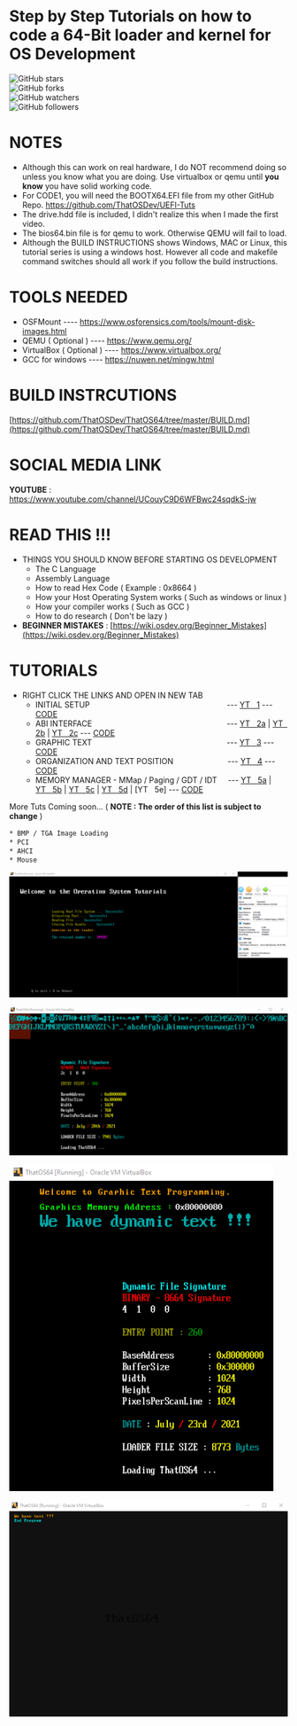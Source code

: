 # Step by Step Tutorials on how to code a 64-Bit loader and kernel for OS Development

![GitHub stars](https://img.shields.io/github/stars/ThatOSDev/ThatOS64?style=social)  
![GitHub forks](https://img.shields.io/github/forks/ThatOSDev/ThatOS64?style=social)  
![GitHub watchers](https://img.shields.io/github/watchers/ThatOSDev/ThatOS64?style=social)  
![GitHub followers](https://img.shields.io/github/followers/ThatOSDev?style=social)  

# NOTES  
- Although this can work on real hardware, I do NOT recommend doing so unless you know what you are doing. Use virtualbox or qemu until **you know** you have solid working code.
- For CODE1, you will need the BOOTX64.EFI file from my other GitHub Repo. https://github.com/ThatOSDev/UEFI-Tuts  
- The drive.hdd file is included, I didn't realize this when I made the first video.  
- The bios64.bin file is for qemu to work. Otherwise QEMU will fail to load.  
- Although the BUILD INSTRUCTIONS shows Windows, MAC or Linux, this tutorial series is using a windows host. However all code and makefile command switches should all work if you follow the build instructions.  

# TOOLS NEEDED  
- OSFMount ---- https://www.osforensics.com/tools/mount-disk-images.html  
- QEMU ( Optional ) ---- https://www.qemu.org/  
- VirtualBox ( Optional ) ---- https://www.virtualbox.org/  
- GCC for windows ---- https://nuwen.net/mingw.html  

# BUILD INSTRCUTIONS  
[https://github.com/ThatOSDev/ThatOS64/tree/master/BUILD.md](https://github.com/ThatOSDev/ThatOS64/tree/master/BUILD.md)  

# SOCIAL MEDIA LINK
**YOUTUBE** : https://www.youtube.com/channel/UCouyC9D6WFBwc24sqdkS-jw  

# READ THIS !!!
- THINGS YOU SHOULD KNOW BEFORE STARTING OS DEVELOPMENT  
    - The C Language  
    - Assembly Language  
    - How to read Hex Code ( Example : 0x8664 )  
    - How your Host Operating System works ( Such as windows or linux )  
    - How your compiler works ( Such as GCC )  
    - How to do research ( Don't be lazy )  
- **BEGINNER MISTAKES** : [https://wiki.osdev.org/Beginner_Mistakes](https://wiki.osdev.org/Beginner_Mistakes)  


# TUTORIALS
- RIGHT CLICK THE LINKS AND OPEN IN NEW TAB  
	- INITIAL SETUP &nbsp;&nbsp; &nbsp; &nbsp; &nbsp; &nbsp; &nbsp; &nbsp; &nbsp; &nbsp; &nbsp; &nbsp; &nbsp; &nbsp; &nbsp; &nbsp;&nbsp; &nbsp; &nbsp; &nbsp; &nbsp; &nbsp; &nbsp; &nbsp; &nbsp; &nbsp; &nbsp; &nbsp; &nbsp; &nbsp; &nbsp; &nbsp; --- [YT&nbsp;&nbsp; 1](https://www.youtube.com/watch?v=WCFEEboRHNg)  ---  [CODE](https://github.com/ThatOSDev/ThatOS64/tree/master/src/code1)  
	- ABI INTERFACE &nbsp; &nbsp; &nbsp; &nbsp; &nbsp; &nbsp; &nbsp; &nbsp; &nbsp; &nbsp; &nbsp;&nbsp; &nbsp; &nbsp; &nbsp; &nbsp; &nbsp; &nbsp; &nbsp; &nbsp; &nbsp; &nbsp; &nbsp; &nbsp; &nbsp; &nbsp; &nbsp; &nbsp; &nbsp; &nbsp; &nbsp; --- [YT&nbsp;&nbsp; 2a](https://www.youtube.com/watch?v=T7iXp1UwaiA) | [YT&nbsp;&nbsp; 2b](https://www.youtube.com/watch?v=zkCHrM-B0Ig) | [YT&nbsp;&nbsp; 2c](https://www.youtube.com/watch?v=eUOr01eVGVM) ---  [CODE](https://github.com/ThatOSDev/ThatOS64/tree/master/src/code2)  
	- GRAPHIC TEXT &nbsp;&nbsp; &nbsp; &nbsp; &nbsp;&nbsp; &nbsp; &nbsp; &nbsp; &nbsp; &nbsp; &nbsp;&nbsp; &nbsp; &nbsp; &nbsp; &nbsp; &nbsp; &nbsp; &nbsp; &nbsp; &nbsp; &nbsp; &nbsp; &nbsp; &nbsp; &nbsp; &nbsp; &nbsp; &nbsp; &nbsp; &nbsp; --- [YT&nbsp;&nbsp; 3](https://www.youtube.com/watch?v=9d7TWvGsbts) ---  [CODE](https://github.com/ThatOSDev/ThatOS64/tree/master/src/code3)   
	- ORGANIZATION AND TEXT POSITION &nbsp; &nbsp; &nbsp; &nbsp; &nbsp; &nbsp; &nbsp; &nbsp; &nbsp; &nbsp; &nbsp; &nbsp; --- [YT&nbsp;&nbsp; 4](https://www.youtube.com/watch?v=wa75ifmBmro) ---  [CODE](https://github.com/ThatOSDev/ThatOS64/tree/master/src/code4)  
	- MEMORY MANAGER - MMap / Paging / GDT / IDT &nbsp; &nbsp; --- [YT&nbsp;&nbsp; 5a](https://www.youtube.com/watch?v=o6Z67fHswd4) | [YT&nbsp;&nbsp; 5b](https://www.youtube.com/watch?v=gsH_UHQ0DyI) | [YT&nbsp;&nbsp; 5c](https://www.youtube.com/watch?v=k9dp54Mh0Ew) | [YT&nbsp;&nbsp; 5d](https://www.youtube.com/watch?v=QDg10w5EvJk) | [YT&nbsp;&nbsp; 5e]
	---  [CODE](https://github.com/ThatOSDev/ThatOS64/tree/master/src/code5)  


More Tuts Coming soon... ( **NOTE : The order of this list is subject to change** )  

	* BMP / TGA Image Loading  
	* PCI  
	* AHCI  
	* Mouse  


![Current Progress](progress1.png)  

![Current Progress](progress2.png)  

![Current Progress](progress3.png)  

![Current Progress](progress4.png)  
 
